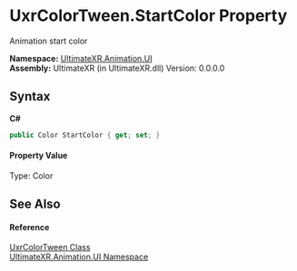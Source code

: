 # UxrColorTween.StartColor Property 
 

Animation start color

**Namespace:**&nbsp;<a href="N_UltimateXR_Animation_UI">UltimateXR.Animation.UI</a><br />**Assembly:**&nbsp;UltimateXR (in UltimateXR.dll) Version: 0.0.0.0

## Syntax

**C#**<br />
``` C#
public Color StartColor { get; set; }
```


#### Property Value
Type: Color

## See Also


#### Reference
<a href="T_UltimateXR_Animation_UI_UxrColorTween">UxrColorTween Class</a><br /><a href="N_UltimateXR_Animation_UI">UltimateXR.Animation.UI Namespace</a><br />